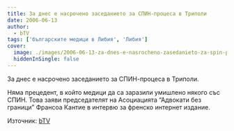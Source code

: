 ```yaml
---
title: За днес e насрочено заседанието за СПИН-процеса в Триполи
date: 2006-06-13
author:
  - bTV
tags: ['българските медици в Либия', 'Либия']
cover:
  image: ./images/2006-06-13-za-dnes-e-nasrocheno-zasedanieto-za-spin-procesa-v-tripoli/cover.jpeg
  hiddenInSingle: false
---
```


За днес e насрочено заседанието за СПИН-процеса в Триполи. 

Няма прецедент, в който медици да са заразили умишлено някого със СПИН. Това заяви председателят на Асоциацията “Адвокати без граници” Франсоа Кантие в интервю за френско интернет издание.

Източник: [bTV](https://web.archive.org/web/20060613071540/http://btv.bg/home/)
